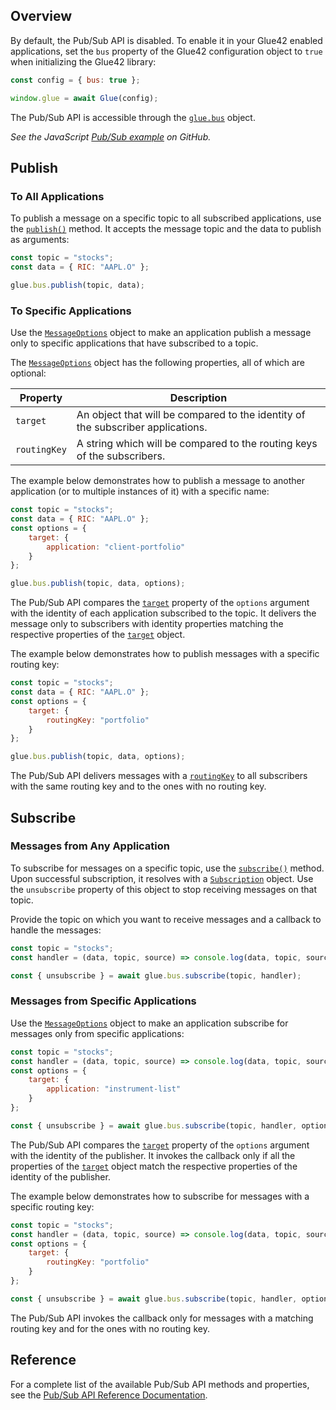 ## Overview

By default, the Pub/Sub API is disabled. To enable it in your Glue42 enabled applications, set the `bus` property of the Glue42 configuration object to `true` when initializing the Glue42 library:

```javascript
const config = { bus: true };

window.glue = await Glue(config);
```

The Pub/Sub API is accessible through the [`glue.bus`](../../../../reference/glue/latest/pub%20sub/index.html) object.

*See the JavaScript [Pub/Sub example](https://github.com/Glue42/js-examples/tree/master/pub-sub) on GitHub.*

## Publish

### To All Applications

To publish a message on a specific topic to all subscribed applications, use the [`publish()`](../../../../reference/glue/latest/pub%20sub/index.html#API-publish) method. It accepts the message topic and the data to publish as arguments:

```javascript
const topic = "stocks";
const data = { RIC: "AAPL.O" };

glue.bus.publish(topic, data);
```

<glue42 name="diagram" image="../../../../images/pub-sub/pub-sub-all.gif">

### To Specific Applications

Use the [`MessageOptions`](../../../../reference/glue/latest/pub%20sub/index.html#MessageOptions) object to make an application publish a message only to specific applications that have subscribed to a topic.

The [`MessageOptions`](../../../../reference/glue/latest/pub%20sub/index.html#MessageOptions) object has the following properties, all of which are optional:

| Property | Description |
|----------|-------------|
| `target` | An object that will be compared to the identity of the subscriber applications. |
| `routingKey` | A string which will be compared to the routing keys of the subscribers. |


The example below demonstrates how to publish a message to another application (or to multiple instances of it) with a specific name:

```javascript
const topic = "stocks";
const data = { RIC: "AAPL.O" };
const options = {
    target: {
        application: "client-portfolio"
    }
};

glue.bus.publish(topic, data, options);
```

<glue42 name="diagram" image="../../../../images/pub-sub/pub-sub-specific-app.gif">

The Pub/Sub API compares the [`target`](../../../../reference/glue/latest/pub%20sub/index.html#MessageOptions-target) property of the `options` argument with the identity of each application subscribed to the topic. It delivers the message only to subscribers with identity properties matching the respective properties of the [`target`](../../../../reference/glue/latest/pub%20sub/index.html#MessageOptions-target) object.

The example below demonstrates how to publish messages with a specific routing key:

```javascript
const topic = "stocks";
const data = { RIC: "AAPL.O" };
const options = {
    target: {
        routingKey: "portfolio"
    }
};

glue.bus.publish(topic, data, options);
```

The Pub/Sub API delivers messages with a [`routingKey`](../../../../reference/glue/latest/pub%20sub/index.html#MessageOptions-routingKey) to all subscribers with the same routing key and to the ones with no routing key.

<glue42 name="diagram" image="../../../../images/pub-sub/pub-sub-routing.gif">

## Subscribe

### Messages from Any Application

To subscribe for messages on a specific topic, use the [`subscribe()`](../../../../reference/glue/latest/pub%20sub/index.html#API-subscribe) method. Upon successful subscription, it resolves with a [`Subscription`](../../../../reference/glue/latest/pub%20sub/index.html#Subscription) object. Use the `unsubscribe` property of this object to stop receiving messages on that topic.

Provide the topic on which you want to receive messages and a callback to handle the messages:

```javascript
const topic = "stocks";
const handler = (data, topic, source) => console.log(data, topic, source);

const { unsubscribe } = await glue.bus.subscribe(topic, handler);
```

<glue42 name="diagram" image="../../../../images/pub-sub/pub-sub-all.gif">

### Messages from Specific Applications

Use the [`MessageOptions`](../../../../reference/glue/latest/pub%20sub/index.html#MessageOptions) object to make an application subscribe for messages only from specific applications:

```javascript
const topic = "stocks";
const handler = (data, topic, source) => console.log(data, topic, source);
const options = {
    target: {
        application: "instrument-list"
    }
};

const { unsubscribe } = await glue.bus.subscribe(topic, handler, options);
```

The Pub/Sub API compares the [`target`](../../../../reference/glue/latest/pub%20sub/index.html#MessageOptions-target) property of the `options` argument with the identity of the publisher. It invokes the callback only if all the properties of the [`target`](../../../../reference/glue/latest/pub%20sub/index.html#MessageOptions-target) object match the respective properties of the identity of the publisher.

<glue42 name="diagram" image="../../../../images/pub-sub/pub-sub-specific-app.gif">

The example below demonstrates how to subscribe for messages with a specific routing key:

```javascript
const topic = "stocks";
const handler = (data, topic, source) => console.log(data, topic, source);
const options = {
    target: {
        routingKey: "portfolio"
    }
};

const { unsubscribe } = await glue.bus.subscribe(topic, handler, options);
```

The Pub/Sub API invokes the callback only for messages with a matching routing key and for the ones with no routing key.

<glue42 name="diagram" image="../../../../images/pub-sub/pub-sub-routing.gif">

## Reference

For a complete list of the available Pub/Sub API methods and properties, see the [Pub/Sub API Reference Documentation](../../../../reference/glue/latest/pub%20sub/index.html).
